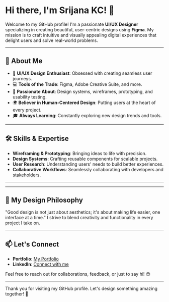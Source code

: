 # Hi there, I'm Srijana KC! 👋

Welcome to my GitHub profile! I'm a passionate **UI/UX Designer** specializing in creating beautiful, user-centric designs using **Figma**. My mission is to craft intuitive and visually appealing digital experiences that delight users and solve real-world problems.

---

## 🌟 About Me
- 🎨 **UI/UX Design Enthusiast**: Obsessed with creating seamless user journeys.
- 💻 **Tools of the Trade**: Figma, Adobe Creative Suite, and more.
- 🚀 **Passionate About**: Design systems, wireframes, prototyping, and usability testing.
- 🌍 **Believer in Human-Centered Design**: Putting users at the heart of every project.
- 🎓 **Always Learning**: Constantly exploring new design trends and tools.

---

## 🛠️ Skills & Expertise
- **Wireframing & Prototyping**: Bringing ideas to life with precision.
- **Design Systems**: Crafting reusable components for scalable projects.
- **User Research**: Understanding users' needs to build better experiences.
- **Collaborative Workflows**: Seamlessly collaborating with developers and stakeholders.

---


---

## 🎯 My Design Philosophy
"Good design is not just about aesthetics; it's about making life easier, one interface at a time." I strive to blend creativity and functionality in every project I take on.

---

## 📫 Let's Connect
- **Portfolio**: [My Portfolio](https://srijanakc.com.np)
- **LinkedIn**: [Connect with me](#)

Feel free to reach out for collaborations, feedback, or just to say hi! 😊

---

Thank you for visiting my GitHub profile. Let's design something amazing together! 💖

